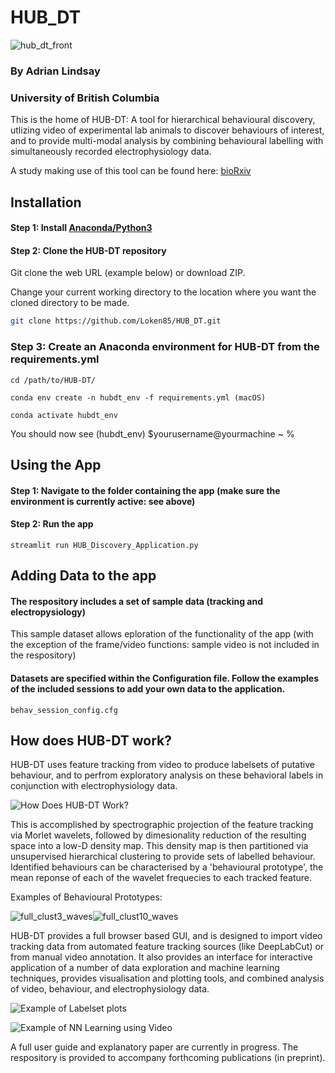 # HUB_DT

![hub_dt_front](https://github.com/Loken85/HUB_DT/assets/953355/22510738-9396-44fb-90d8-1ccc6363fb0c)

### By Adrian Lindsay
### University of British Columbia


This is the home of HUB-DT: A tool for hierarchical behavioural discovery, utlizing video of experimental lab animals to discover behaviours of interest, and to provide multi-modal analysis by combining behavioural labelling with simultaneously recorded electrophysiology data. 

A study making use of this tool can be found here: [bioRxiv](https://www.biorxiv.org/content/10.1101/2023.07.12.548701v1) 


## Installation

#### Step 1: Install [Anaconda/Python3](https://www.anaconda.com/)

#### Step 2: Clone the HUB-DT repository

Git clone the web URL (example below) or download ZIP. 

Change your current working directory to the location where you want the cloned directory to be made.
```bash
git clone https://github.com/Loken85/HUB_DT.git
```
### Step 3:  Create an Anaconda environment for HUB-DT from the requirements.yml

```
cd /path/to/HUB-DT/
```

```
conda env create -n hubdt_env -f requirements.yml (macOS)
```

```
conda activate hubdt_env
```

You should now see (hubdt_env) $yourusername@yourmachine ~ %

## Using the App

#### Step 1: Navigate to the folder containing the app (make sure the environment is currently active: see above)

#### Step 2: Run the app
```
streamlit run HUB_Discovery_Application.py
```

## Adding Data to the app

#### The respository includes a set of sample data (tracking and electropysiology)
  This sample dataset allows eploration of the functionality of the app (with the exception of the frame/video functions: sample video is not included in the respository)

#### Datasets are specified within the Configuration file. Follow the examples of the included sessions to add your own data to the application. 
```
behav_session_config.cfg
```


## How does HUB-DT work?
HUB-DT uses feature tracking from video to produce labelsets of putative behaviour, and to perfrom exploratory analysis on these behavioral labels in conjunction with electrophysiology data. 

![How Does HUB-DT Work?](https://github.com/Loken85/HUB_DT/assets/953355/c0a37568-e7a3-4668-950d-039cfc25d243)

This is accomplished by spectrographic projection of the feature tracking via Morlet wavelets, followed by dimesionality reduction of the resulting space into a low-D density map. This density map is then partitioned via unsupervised hierarchical clustering to provide sets of labelled behaviour. Identified behaviours can be characterised by a 'behavioural prototype', the mean reponse of each of the wavelet frequecies to each tracked feature.

Examples of Behavioural Prototypes:

![full_clust3_waves](https://github.com/Loken85/HUB_DT/assets/953355/7c3aaf10-a811-4fb4-9af2-9c956c3d9b60)![full_clust10_waves](https://github.com/Loken85/HUB_DT/assets/953355/2b1a8657-4234-409a-a54e-f5696be7061d)


HUB-DT provides a full browser based GUI, and is designed to import video tracking data from automated feature tracking sources (like DeepLabCut) or from manual video annotation. It also provides an interface for interactive application of a number of data exploration and machine learning techniques, provides visualisation and plotting tools, and combined analysis of video, behaviour, and electrophysiology data. 

![Example of Labelset plots](https://github.com/Loken85/HUB_DT/assets/953355/915b9d31-23e5-42e9-8c64-44238563cf1c)

![Example of NN Learning using Video](https://github.com/Loken85/HUB_DT/assets/953355/57c4a933-8a05-4b91-b936-06c8b0c07e62)







A full user guide and explanatory paper are currently in progress. The respository is provided to accompany forthcoming publications (in preprint).

